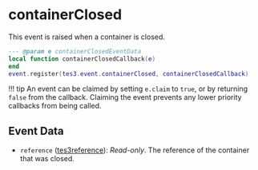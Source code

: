 # containerClosed
<div class="search_terms" style="display: none">containerclosed</div>

<!---
	This file is autogenerated. Do not edit this file manually. Your changes will be ignored.
	More information: https://github.com/MWSE/MWSE/tree/master/docs
-->

This event is raised when a container is closed.

```lua
--- @param e containerClosedEventData
local function containerClosedCallback(e)
end
event.register(tes3.event.containerClosed, containerClosedCallback)
```

!!! tip
	An event can be claimed by setting `e.claim` to `true`, or by returning `false` from the callback. Claiming the event prevents any lower priority callbacks from being called.

## Event Data

* `reference` ([tes3reference](../types/tes3reference.md)): *Read-only*. The reference of the container that was closed.

